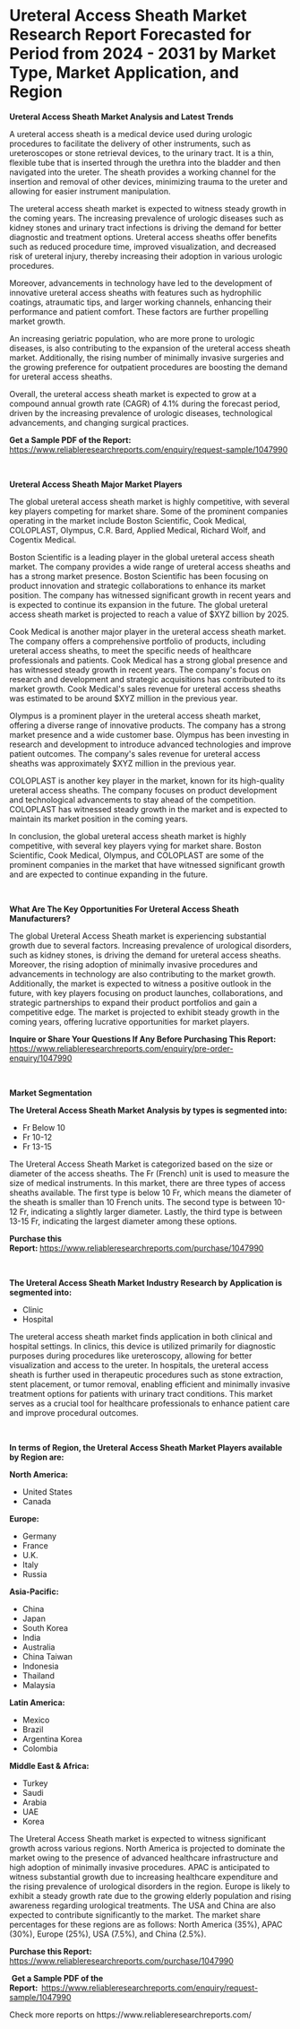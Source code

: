 <p><h1>Ureteral Access Sheath Market Research Report Forecasted for Period from 2024 -  2031 by Market Type, Market Application, and Region</h1></p><p><strong>Ureteral Access Sheath Market Analysis and Latest Trends</strong></p>
<p><p>A ureteral access sheath is a medical device used during urologic procedures to facilitate the delivery of other instruments, such as ureteroscopes or stone retrieval devices, to the urinary tract. It is a thin, flexible tube that is inserted through the urethra into the bladder and then navigated into the ureter. The sheath provides a working channel for the insertion and removal of other devices, minimizing trauma to the ureter and allowing for easier instrument manipulation.</p><p>The ureteral access sheath market is expected to witness steady growth in the coming years. The increasing prevalence of urologic diseases such as kidney stones and urinary tract infections is driving the demand for better diagnostic and treatment options. Ureteral access sheaths offer benefits such as reduced procedure time, improved visualization, and decreased risk of ureteral injury, thereby increasing their adoption in various urologic procedures.</p><p>Moreover, advancements in technology have led to the development of innovative ureteral access sheaths with features such as hydrophilic coatings, atraumatic tips, and larger working channels, enhancing their performance and patient comfort. These factors are further propelling market growth.</p><p>An increasing geriatric population, who are more prone to urologic diseases, is also contributing to the expansion of the ureteral access sheath market. Additionally, the rising number of minimally invasive surgeries and the growing preference for outpatient procedures are boosting the demand for ureteral access sheaths.</p><p>Overall, the ureteral access sheath market is expected to grow at a compound annual growth rate (CAGR) of 4.1% during the forecast period, driven by the increasing prevalence of urologic diseases, technological advancements, and changing surgical practices.</p></p>
<p><strong>Get a Sample PDF of the Report:&nbsp;</strong> <a href="https://www.reliableresearchreports.com/enquiry/request-sample/1047990">https://www.reliableresearchreports.com/enquiry/request-sample/1047990</a></p>
<p>&nbsp;</p>
<p><strong>Ureteral Access Sheath Major Market Players</strong></p>
<p><p>The global ureteral access sheath market is highly competitive, with several key players competing for market share. Some of the prominent companies operating in the market include Boston Scientific, Cook Medical, COLOPLAST, Olympus, C.R. Bard, Applied Medical, Richard Wolf, and Cogentix Medical.</p><p>Boston Scientific is a leading player in the global ureteral access sheath market. The company provides a wide range of ureteral access sheaths and has a strong market presence. Boston Scientific has been focusing on product innovation and strategic collaborations to enhance its market position. The company has witnessed significant growth in recent years and is expected to continue its expansion in the future. The global ureteral access sheath market is projected to reach a value of $XYZ billion by 2025.</p><p>Cook Medical is another major player in the ureteral access sheath market. The company offers a comprehensive portfolio of products, including ureteral access sheaths, to meet the specific needs of healthcare professionals and patients. Cook Medical has a strong global presence and has witnessed steady growth in recent years. The company's focus on research and development and strategic acquisitions has contributed to its market growth. Cook Medical's sales revenue for ureteral access sheaths was estimated to be around $XYZ million in the previous year.</p><p>Olympus is a prominent player in the ureteral access sheath market, offering a diverse range of innovative products. The company has a strong market presence and a wide customer base. Olympus has been investing in research and development to introduce advanced technologies and improve patient outcomes. The company's sales revenue for ureteral access sheaths was approximately $XYZ million in the previous year.</p><p>COLOPLAST is another key player in the market, known for its high-quality ureteral access sheaths. The company focuses on product development and technological advancements to stay ahead of the competition. COLOPLAST has witnessed steady growth in the market and is expected to maintain its market position in the coming years.</p><p>In conclusion, the global ureteral access sheath market is highly competitive, with several key players vying for market share. Boston Scientific, Cook Medical, Olympus, and COLOPLAST are some of the prominent companies in the market that have witnessed significant growth and are expected to continue expanding in the future.</p></p>
<p>&nbsp;</p>
<p><strong>What Are The Key Opportunities For Ureteral Access Sheath Manufacturers?</strong></p>
<p><p>The global Ureteral Access Sheath market is experiencing substantial growth due to several factors. Increasing prevalence of urological disorders, such as kidney stones, is driving the demand for ureteral access sheaths. Moreover, the rising adoption of minimally invasive procedures and advancements in technology are also contributing to the market growth. Additionally, the market is expected to witness a positive outlook in the future, with key players focusing on product launches, collaborations, and strategic partnerships to expand their product portfolios and gain a competitive edge. The market is projected to exhibit steady growth in the coming years, offering lucrative opportunities for market players.</p></p>
<p><strong>Inquire or Share Your Questions If Any Before Purchasing This Report:</strong> <a href="https://www.reliableresearchreports.com/enquiry/pre-order-enquiry/1047990">https://www.reliableresearchreports.com/enquiry/pre-order-enquiry/1047990</a></p>
<p>&nbsp;</p>
<p><strong>Market Segmentation</strong></p>
<p><strong>The Ureteral Access Sheath Market Analysis by types is segmented into:</strong></p>
<p><ul><li>Fr Below 10</li><li>Fr 10-12</li><li>Fr 13-15</li></ul></p>
<p><p>The Ureteral Access Sheath Market is categorized based on the size or diameter of the access sheaths. The Fr (French) unit is used to measure the size of medical instruments. In this market, there are three types of access sheaths available. The first type is below 10 Fr, which means the diameter of the sheath is smaller than 10 French units. The second type is between 10-12 Fr, indicating a slightly larger diameter. Lastly, the third type is between 13-15 Fr, indicating the largest diameter among these options.</p></p>
<p><strong>Purchase this Report:&nbsp;</strong><a href="https://www.reliableresearchreports.com/purchase/1047990">https://www.reliableresearchreports.com/purchase/1047990</a></p>
<p>&nbsp;</p>
<p><strong>The Ureteral Access Sheath Market Industry Research by Application is segmented into:</strong></p>
<p><ul><li>Clinic</li><li>Hospital</li></ul></p>
<p><p>The ureteral access sheath market finds application in both clinical and hospital settings. In clinics, this device is utilized primarily for diagnostic purposes during procedures like ureteroscopy, allowing for better visualization and access to the ureter. In hospitals, the ureteral access sheath is further used in therapeutic procedures such as stone extraction, stent placement, or tumor removal, enabling efficient and minimally invasive treatment options for patients with urinary tract conditions. This market serves as a crucial tool for healthcare professionals to enhance patient care and improve procedural outcomes.</p></p>
<p>&nbsp;</p>
<p><strong>In terms of Region, the Ureteral Access Sheath Market Players available by Region are:</strong></p>
<p>
    <p> <strong> North America: </strong>
        <ul>
            <li>United States</li>
            <li>Canada</li>
        </ul>
        </p> 
    <p> <strong> Europe: </strong>
        <ul>
            <li>Germany</li>
            <li>France</li>
            <li>U.K.</li>
            <li>Italy</li>
            <li>Russia</li>
        </ul>
        </p> 
    <p> <strong> Asia-Pacific: </strong>
        <ul>
            <li>China</li>
            <li>Japan</li>
            <li>South Korea</li>
            <li>India</li>
            <li>Australia</li>
            <li>China Taiwan</li>
            <li>Indonesia</li>
            <li>Thailand</li>
            <li>Malaysia</li>
        </ul>
        </p> 
    <p> <strong> Latin America: </strong>
        <ul>
            <li>Mexico</li>
            <li>Brazil</li>
            <li>Argentina Korea</li>
            <li>Colombia</li>
        </ul>
        </p> 
    <p> <strong> Middle East & Africa: </strong>
        <ul>
            <li>Turkey</li>
            <li>Saudi</li>
            <li>Arabia</li>
            <li>UAE</li>
            <li>Korea</li>
        </ul>
    </p>
    </p>
<p><p>The Ureteral Access Sheath market is expected to witness significant growth across various regions. North America is projected to dominate the market owing to the presence of advanced healthcare infrastructure and high adoption of minimally invasive procedures. APAC is anticipated to witness substantial growth due to increasing healthcare expenditure and the rising prevalence of urological disorders in the region. Europe is likely to exhibit a steady growth rate due to the growing elderly population and rising awareness regarding urological treatments. The USA and China are also expected to contribute significantly to the market. The market share percentages for these regions are as follows: North America (35%), APAC (30%), Europe (25%), USA (7.5%), and China (2.5%).</p></p>
<p><strong>Purchase this Report: </strong><a href="https://www.reliableresearchreports.com/purchase/1047990">https://www.reliableresearchreports.com/purchase/1047990</a></p>
<p>&nbsp;<strong>Get a Sample PDF of the Report:&nbsp;&nbsp;</strong><a href="https://www.reliableresearchreports.com/enquiry/request-sample/1047990">https://www.reliableresearchreports.com/enquiry/request-sample/1047990</a></p>
<p><strong></strong></p>
<p>Check more reports on https://www.reliableresearchreports.com/</p>